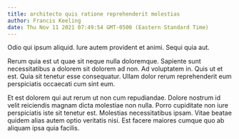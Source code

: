 ```yaml
---
title: architecto quis ratione reprehenderit molestias
author: Francis Keeling
date: Thu Nov 11 2021 07:49:54 GMT-0500 (Eastern Standard Time)
---
```

Odio qui ipsum aliquid. Iure autem provident et animi. Sequi quia aut.

 Rerum quia est ut quae sit neque nulla doloremque. Sapiente sunt necessitatibus a dolorem sit dolorem ad non. Ad voluptatem in. Quis ut et est. Quia sit tenetur esse consequatur. Ullam dolor rerum reprehenderit eum perspiciatis occaecati cum sint eum.

 Et est dolorem qui aut rerum ut non cum repudiandae. Dolore nostrum id velit reiciendis magnam dicta molestiae non nulla. Porro cupiditate non iure perspiciatis iste sit tenetur est. Molestias necessitatibus ipsam. Vitae beatae quidem alias autem optio veritatis nisi. Est facere maiores cumque quo ab aliquam ipsa quia facilis.